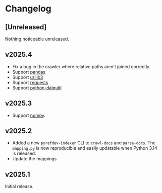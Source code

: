 # Changelog

## [Unreleased]

Nothing noticeable unreleased.

## v2025.4

- Fix a bug in the crawler where relative paths aren't joined correctly.
- Support [pandas](https://pandas.pydata.org/docs/reference/index.html)
- Support [urllib3](https://urllib3.readthedocs.io/en/stable/reference/index.html)
- Support [requests](https://requests.readthedocs.io/en/latest/)
- Support [python-dateutil](https://dateutil.readthedocs.io/en/stable/)

## v2025.3

- Support [numpy](https://numpy.org/doc/stable/reference/index.html).

## v2025.2

- Added a new `pyrefdev-indexer` CLI to `crawl-docs` and `parse-docs`. The `mapping.py` is now reproducible and easily updatable when Python 3.14 is released.
- Update the mappings.

## v2025.1

Initial release.
